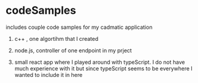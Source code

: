 # codeSamples
includes couple code samples for my cadmatic application

1. c++ , one algortihm that I created

2. node.js, controller of one endpoint in my prject

3. small react app where I played around with typeScript. I do not have much experience with it but since typeScript seems to be everywhere I wanted to include it in here

